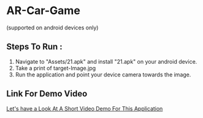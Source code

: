 # AR-Car-Game
(supported on android devices only)
## Steps To Run : 

1. Navigate to "Assets/21.apk" and install "21.apk" on your android device.
2. Take a print of target-Image.jpg
3. Run the application and point your device camera towards the image.

## Link For Demo Video

[Let's have a Look At A Short Video Demo For This Application](https://drive.google.com/open?id=10T_sJAwFBh0gpXtF0Rrea-SAoWJXsya7)
